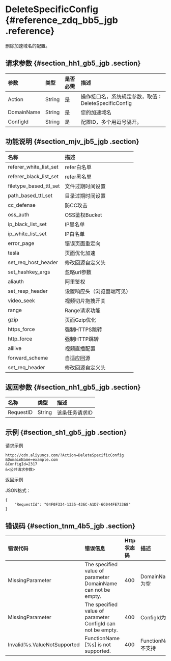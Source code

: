 # DeleteSpecificConfig {#reference_zdq_bb5_jgb .reference}

删除加速域名的配置。

## 请求参数 {#section_hh1_gb5_jgb .section}

|参数|类型|是否必需|描述|
|:-|:-|:---|:-|
|Action|String|是|操作接口名，系统规定参数，取值：DeleteSpecificConfig|
|DomainName|String|是|您的加速域名|
|ConfigId|String|是|配置ID，多个用逗号隔开。|

## 功能说明 {#section_mjv_jb5_jgb .section}

|名称|描述|
|:-|:-|
|referer\_white\_list\_set|refer白名单|
|referer\_black\_list\_set|refer黑名单|
|filetype\_based\_ttl\_set|文件过期时间设置|
|path\_based\_ttl\_set|目录过期时间设置|
|cc\_defense|防CC攻击|
|oss\_auth|OSS鉴权Bucket|
|ip\_black\_list\_set|IP黑名单|
|ip\_white\_list\_set|IP白名单|
|error\_page|错误页面重定向|
|tesla|页面优化加速|
|set\_req\_host\_header|修改回源自定义头|
|set\_hashkey\_args|忽略url参数|
|aliauth|阿里鉴权|
|set\_resp\_header|设置响应头（浏览器端可见）|
|video\_seek|视频切片拖拽开关|
|range|Range请求功能|
|gzip|页面Gzip优化|
|https\_force|强制HTTPS跳转|
|http\_force|强制HTTP跳转|
|alilive|视频直播配置|
|forward\_scheme|自适应回源|
|set\_req\_header|修改回源自定义头|

## 返回参数 {#section_nh1_gb5_jgb .section}

|名称|类型|描述|
|:-|:-|:-|
|RequestID|String|该条任务请求ID|

## 示例 {#section_sh1_gb5_jgb .section}

请求示例

```
http://cdn.aliyuncs.com/?Action=DeleteSpecificConfig
&DomainName=example.com
&ConfigId=2317
&<公共请求参数>
```

返回示例

JSON格式：

```language-json
{
    "RequestId": "04F0F334-1335-436C-A1D7-6C044FE73368"
}
```

## 错误码 {#section_tnm_4b5_jgb .section}

|错误代码|错误信息|Http 状态码|描述|
|:---|:---|:-------|:-|
|MissingParameter|The specified value of parameter DomainName can not be empty.|400|DomainName为空|
|MissingParameter|The specified value of parameter ConfigId can not be empty.|400|ConfigId为空|
|Invalid%s.ValueNotSupported|FunctionName \[%s\] is not supported.|400|FunctionName不支持|

